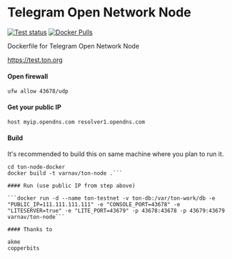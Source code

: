 # Telegram Open Network Node

[![Test status](https://api.travis-ci.org/varnav/ton-node-docker.svg?branch=master)](https://travis-ci.org/varnav/ton-node-docker) [![Docker Pulls](https://img.shields.io/docker/pulls/varnav/ton-node.svg)](https://hub.docker.com/r/varnav/ton-node)

Dockerfile for Telegram Open Network Node

https://test.ton.org

#### Open firewall

`ufw allow 43678/udp`

#### Get your public IP

`host myip.opendns.com resolver1.opendns.com`

#### Build

It's recommended to build this on same machine where you plan to run it.

```git clone https://github.com/varnav/ton-node-docker.git
cd ton-node-docker
docker build -t varnav/ton-node .```

#### Run (use public IP from step above)

```docker run -d --name ton-testnet -v ton-db:/var/ton-work/db -e "PUBLIC_IP=111.111.111.111" -e "CONSOLE_PORT=43678" -e "LITESERVER=true" -e "LITE_PORT=43679" -p 43678:43678 -p 43679:43679 varnav/ton-node```

#### Thanks to

akme
copperbits